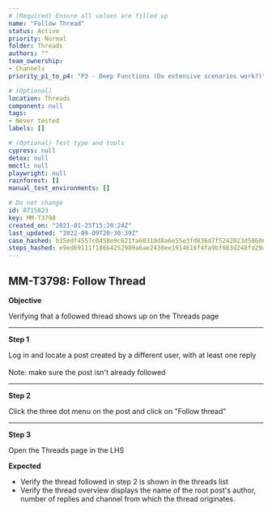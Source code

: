 ```yaml
---
# (Required) Ensure all values are filled up
name: "Follow Thread"
status: Active
priority: Normal
folder: Threads
authors: ""
team_ownership: 
- Channels
priority_p1_to_p4: "P3 - Deep Functions (Do extensive scenarios work?)"

# (Optional)
location: Threads
component: null
tags: 
- Never tested
labels: []

# (Optional) Test type and tools
cypress: null
detox: null
mmctl: null
playwright: null
rainforest: []
manual_test_environments: []

# Do not change
id: 8715823
key: MM-T3798
created_on: "2021-01-25T15:20:24Z"
last_updated: "2022-09-09T20:30:39Z"
case_hashed: b35edf4557c0458e9c621fa60319d8a6e55e3fd836d7f5242023d58606db21a67d08dd9689fffca3d704e9ea3f87f6bd
steps_hashed: e9ed69111f186b4252980a6ae2438ee1914618f4fa9bf083d248fd29a7f4d0fef88612f4b4c519f22c5a907c81fabd6a
---
```


<!-- (Auto-generated) Based on frontmatter's "key" and "name" -->

## MM-T3798: Follow Thread

**Objective**

Verifying that a followed thread shows up on the Threads page

---

**Step 1**

Log in and locate a post created by a different user, with at least one reply\
\
Note: make sure the post isn't already followed

---

**Step 2**

Click the three dot menu on the post and click on "Follow thread"

---

**Step 3**

Open the Threads page in the LHS

**Expected**

- Verify the thread followed in step 2 is shown in the threads list
- Verify the thread overview displays the name of the root post's author, number of replies and channel from which the thread originates.
